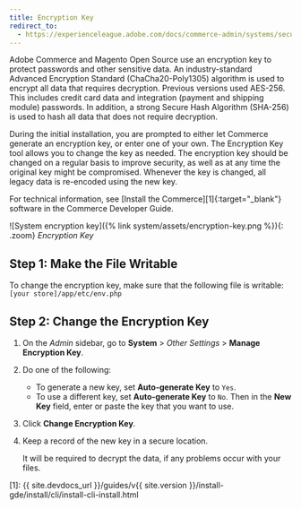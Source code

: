 ```yaml
---
title: Encryption Key
redirect_to:
  - https://experienceleague.adobe.com/docs/commerce-admin/systems/security/encryption-key.html
---
```


Adobe Commerce and Magento Open Source use an encryption key to protect passwords and other sensitive data. An industry-standard Advanced Encryption Standard (ChaCha20-Poly1305) algorithm is used to encrypt all data that requires decryption. Previous versions used AES-256. This includes credit card data and integration (payment and shipping module) passwords. In addition, a strong Secure Hash Algorithm (SHA-256) is used to hash all data that does not require decryption.

During the initial installation, you are prompted to either let Commerce generate an encryption key, or enter one of your own. The Encryption Key tool allows you to change the key as needed. The encryption key should be changed on a regular basis to improve security, as well as at any time the original key might be compromised. Whenever the key is changed, all legacy data is re-encoded using the new key.

For technical information, see [Install the Commerce][1]{:target="_blank"} software in the Commerce Developer Guide.

![System encryption key]({% link system/assets/encryption-key.png %}){: .zoom}
_Encryption Key_

## Step 1: Make the File Writable

To change the encryption key, make sure that the following file is writable: `[your store]/app/etc/env.php`

## Step 2: Change the Encryption Key

1. On the _Admin_ sidebar, go to **System** > _Other Settings_ > **Manage Encryption Key**.

1. Do one of the following:

    - To generate a new key, set **Auto-generate Key** to `Yes`.
    - To use a different key, set **Auto-generate Key** to `No`. Then in the **New Key** field, enter or paste the key that you want to use.

1. Click **Change Encryption Key**.

1. Keep a record of the new key in a secure location.

   It will be required to decrypt the data, if any problems occur with your files.

[1]: {{ site.devdocs_url }}/guides/v{{ site.version }}/install-gde/install/cli/install-cli-install.html
